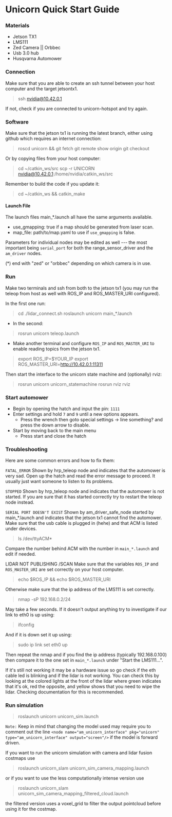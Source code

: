 # Unicorn Quick Start Guide

### Materials

- Jetson TX1
- LMS111
- Zed Camera || Orbbec
- Usb 3.0 hub
- Husqvarna Automower

### Connection

Make sure that you are able to create an ssh tunnel between your host computer and the target jetsontx1.

> ssh nvidia@10.42.0.1

If not, check if you are connected to unicorn-hotspot and try again.

### Software

Make sure that the jetson tx1 is running the latest branch, either using github which requires an internet connection:

> roscd unicorn && git fetch
> git remote show origin
> git checkout <correct-branch>

Or by copying files from your host computer:

> cd ~/catkin_ws/src
> scp -r UNICORN nvidia@10.42.0.1:/home/nvidia/catkin_ws/src

Remember to build the code if you update it:

> cd ~/catkin_ws && catkin_make

#### Launch File

The launch files main_*.launch all have the same arguments available. 

- use_gmapping: true if a map should be generated from laser scan.
- map_file: path/to/map.yaml to use if `use_gmapping` is false.

Parameters for individual nodes may be edited as well --- the most important being `serial_port` for both the range\_sensor\_driver and the `am_driver` nodes. 

(*) end with "zed" or "orbbec" depending on which camera is in use.

### Run

Make two terminals and ssh from both to the jetson tx1 (you may run the teleop from host as well with ROS_IP and ROS_MASTER_URI configured).
 
In the first one run:

> cd
> ./lidar_connect.sh
> roslaunch unicorn main_*.launch

- In the second:

> rosrun unicorn teleop.launch

- Make another terminal and configure `ROS_IP` and `ROS_MASTER_URI` to enable reading topics from the jetson tx1.

> export ROS_IP=$YOUR_IP
> export ROS_MASTER_URI=http://10.42.0.1:11311

Then start the interface to the unicorn state machine and (optionally) rviz:

> rosrun unicorn unicorn_statemachine
> rosrun rviz rviz

### Start automower

- Begin by opening the hatch and input the pin: `1111`
- Enter settings and hold `7` and `9` until a new options appears.
    - Press the wrench then goto special settings -> line something? and press the down arrow to disable.
- Start by moving back to the main menu
    + Press start and close the hatch


### Troubleshooting
Here are some common errors and how to fix them:

`FATAL_ERROR`
Shown by hrp_teleop node and indicates that the automower is very sad. Open up the hatch and read the error message to proceed. It usually just want someone to listen to its problems.

`STOPPED`
Shown by hrp_teleop node and indicates that the automower is not started. If you are sure that it has started correctly try to restart the teleop node instead.

`SERIAL PORT DOESN'T EXIST`
Shown by am_driver_safe_node started by main_*.launch and indicates that the jetson tx1 cannot find the automower. Make sure that the usb cable is plugged in (hehe) and that ACM is listed under devices.

>   ls /dev/ttyACM*

Compare the number behind ACM with the number in `main_*.launch` and edit if needed.

LIDAR NOT PUBLISHING /SCAN
Make sure that the variables `ROS_IP` and `ROS_MASTER_URI` are set correctly on your host computer.

> echo $ROS_IP && echo $ROS_MASTER_URI

Otherwise make sure that the ip address of the LMS111 is set correctly.

> nmap -sP 192.168.0.2/24

May take a few seconds. If it doesn't output anything try to investigate if our link to eth0 is up using:

> ifconfig

And if it is down set it up using:

> sudo ip link set eth0 up

Then repeat the nmap and if you find the ip address (typically 192.168.0.100) then compare it to the one set in `main_*.launch` under "Start the LMS111...".

If it's still not working it may be a hardware issue so go check if the eth cable led is blinking and if the lidar is not working. You can check this by looking at the colored lights at the front of the lidar where green indicates that it's ok, red the opposite, and yellow shows that you need to wipe the lidar. Checking documentation for this is recommended.

### Run simulation

> roslaunch unicorn unicorn_sim.launch

`Note:` Keep in mind that changing the model used may require you to comment out the line `<node name="am_unicorn_interface" pkg="unicorn" type="am_unicorn_interface" output="screen"/>` if the model is forward driven.

If you want to run the unicorn simulation with camera and lidar fusion costmaps use

> roslaunch unicorn_slam unicorn_sim_camera_mapping.launch 

or if you want to use the less computationally intense version use

> roslaunch unicorn_slam unicorn_sim_camera_mapping_filtered_cloud.launch

the filtered version uses a voxel_grid to filter the output pointcloud before using it for the costmap.
